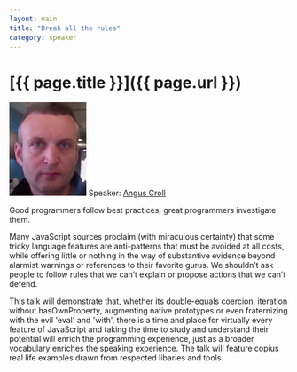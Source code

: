 ```yaml
---
layout: main
title: "Break all the rules"
category: speaker
---
```


# [{{ page.title }}]({{ page.url }})

<a href="http://javascriptweblog.wordpress.com"><img src="/images/angus-croll.png" class="speaker" alt="Angus Croll"></a>
Speaker: <a href="http://javascriptweblog.wordpress.com">Angus Croll</a>

Good programmers follow best practices; great programmers investigate them.

Many JavaScript sources proclaim (with miraculous certainty) that some tricky language features are anti-patterns that must be avoided at all costs, while offering little or nothing in the way of substantive evidence beyond alarmist warnings or references to their favorite gurus. We shouldn’t ask people to follow rules that we can’t explain or propose actions that we can’t defend.

This talk will demonstrate that, whether its double-equals coercion, iteration without hasOwnProperty, augmenting native prototypes or even fraternizing with the evil 'eval' and 'with', there is a time and place for virtually every feature of JavaScript and taking the time to study and understand their potential will enrich the programming experience, just as a broader vocabulary enriches the speaking experience. The talk will feature copius real life examples drawn from respected libaries and tools.
